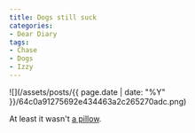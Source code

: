 ```yaml
---
title: Dogs still suck
categories:
- Dear Diary
tags:
- Chase
- Dogs
- Izzy
---
```


![](/assets/posts/{{ page.date | date: "%Y" }}/64c0a91275692e434463a2c265270adc.png)
  



At least it wasn't [a pillow](/thingelstad/dogs-suck).
